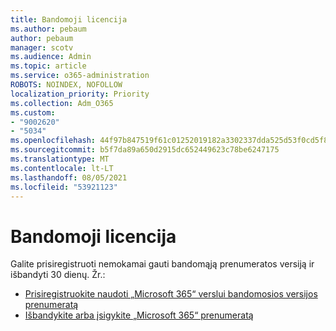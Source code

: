```yaml
---
title: Bandomoji licencija
ms.author: pebaum
author: pebaum
manager: scotv
ms.audience: Admin
ms.topic: article
ms.service: o365-administration
ROBOTS: NOINDEX, NOFOLLOW
localization_priority: Priority
ms.collection: Adm_O365
ms.custom:
- "9002620"
- "5034"
ms.openlocfilehash: 44f97b847519f61c01252019182a3302337dda525d53f0cd5f82e3682218a81e
ms.sourcegitcommit: b5f7da89a650d2915dc652449623c78be6247175
ms.translationtype: MT
ms.contentlocale: lt-LT
ms.lasthandoff: 08/05/2021
ms.locfileid: "53921123"
---
```

# <a name="trial-license"></a>Bandomoji licencija

Galite prisiregistruoti nemokamai gauti bandomąją prenumeratos versiją ir išbandyti 30 dienų. Žr.:

- [Prisiregistruokite naudoti „Microsoft 365“ verslui bandomosios versijos prenumeratą](https://docs.microsoft.com/microsoft-365/commerce/sign-up-for-office-365-trial?view=o365-worldwide)
- [Išbandykite arba įsigykite „Microsoft 365“ prenumeratą](https://docs.microsoft.com/microsoft-365/commerce/try-or-buy-microsoft-365?view=o365-worldwide)
